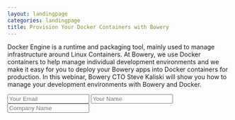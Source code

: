 ```yaml
---
layout: landingpage
categories: landingpage
title: Provision Your Docker Containers with Bowery 
---
```


Docker Engine is a runtime and packaging tool, mainly used to manage infrastructure around Linux Containers. At Bowery, we use Docker containers to help manage individual development environments and we make it easy for you to deploy your Bowery apps into Docker containers for production. In this webinar, Bowery CTO Steve Kaliski will show you how to manage your development environments with Bowery and Docker. 

<form accept-charset="UTF-8" action="https://formkeep.com/f/32b7d8ce0989" method="POST">
	
  <input type="hidden" name="utf8" value="✓">
  <input type="email" name="email" placeholder="Your Email">
  <input type="text" name="name" placeholder="Your Name">
  <input type="company" name="company name" placeholder="Company Name">
</form>
